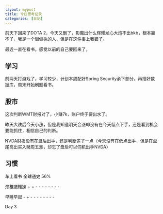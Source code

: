 ```yaml
---
layout: mypost
title: 今日思考记录
categories: [日记]
---
```


前天下回来了DOTA 2，今天又删了，影魔出什么辉耀龙心大炮不出bkb，根本赢不了，我是一个很偏执的人，但是在这件事上我错了。

最近一直在看书，感觉以前的自己要回来了。

## 学习

前两天打游戏了，学习较少，计划本周配好Spring Security余下部分，再搭好数据库，周末开始刷题看书。

## 股市

这次判断WMT财报对了，小赚7k，账户终于要出水了。

昨天大跌后今天小涨，但是我知道明天会涨却没有在今天低点下手，还是看到机会要能抓住，相信自己的判断。

NVDA财报没有在盘后出手，还是判断差了一点（今天没有在低点出手，但是在盘尾高出买入赌周五涨，却忘了盘后可以伺机出手NVDA）

## 习惯
车上看书 全球通史 56%

颈椎腰椎操 + + - - - - - - - -

早睡早起 - + - - - - - - - -

Day 3